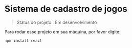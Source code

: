 # Sistema de cadastro de jogos

> Status do projeto : Em desenvolvimento

Para rodar esse projeto em sua máquina, por favor digite: 

```
npm install react
```
